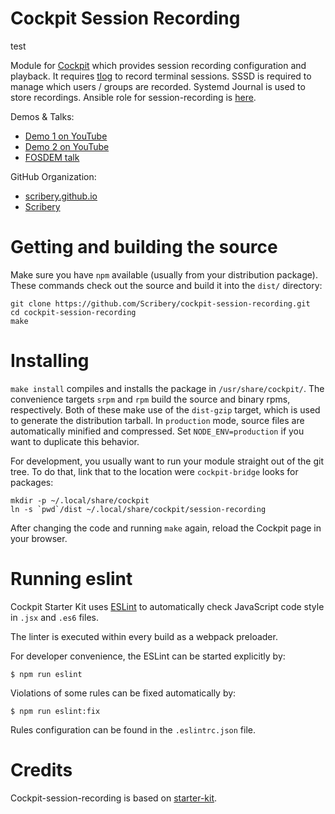 # Cockpit Session Recording


test

Module for [Cockpit](http://www.cockpit-project.org) which provides session recording 
configuration and playback. 
It requires [tlog](https://github.com/Scribery/tlog) to record terminal sessions. 
SSSD is required to manage which users / groups are recorded. Systemd Journal is used to store recordings.
Ansible role for session-recording is [here](https://github.com/nkinder/session-recording).

Demos & Talks:

 * [Demo 1 on YouTube](https://youtu.be/5-0WBf4rOrc)
 * [Demo 2 on YouTube](https://youtu.be/Fw8g_fFvwcs)
 * [FOSDEM talk](https://youtu.be/sHO5y28EHXg)
 
GitHub Organization: 
 
 * [scribery.github.io](http://scribery.github.io/)
 * [Scribery](https://github.com/Scribery) 

# Getting and building the source

Make sure you have `npm` available (usually from your distribution package).
These commands check out the source and build it into the `dist/` directory:

```
git clone https://github.com/Scribery/cockpit-session-recording.git
cd cockpit-session-recording
make
```

# Installing

`make install` compiles and installs the package in `/usr/share/cockpit/`. The
convenience targets `srpm` and `rpm` build the source and binary rpms,
respectively. Both of these make use of the `dist-gzip` target, which is used
to generate the distribution tarball. In `production` mode, source files are
automatically minified and compressed. Set `NODE_ENV=production` if you want to
duplicate this behavior.

For development, you usually want to run your module straight out of the git
tree. To do that, link that to the location were `cockpit-bridge` looks for packages:

```
mkdir -p ~/.local/share/cockpit
ln -s `pwd`/dist ~/.local/share/cockpit/session-recording
```

After changing the code and running `make` again, reload the Cockpit page in
your browser.

# Running eslint

Cockpit Starter Kit uses [ESLint](https://eslint.org/) to automatically check
JavaScript code style in `.jsx` and `.es6` files.

The linter is executed within every build as a webpack preloader.

For developer convenience, the ESLint can be started explicitly by:

    $ npm run eslint

Violations of some rules can be fixed automatically by:

    $ npm run eslint:fix

Rules configuration can be found in the `.eslintrc.json` file.

# Credits

Cockpit-session-recording is based on [starter-kit](http://cockpit-project.org/blog/cockpit-starter-kit.html).
